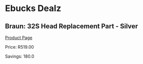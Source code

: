 
# Ebucks Dealz
## Braun: 32S Head Replacement Part - Silver
[Product Page](https://www.ebucks.com/web/shop/productSelected.do?prodId=1135732244&catId=1186081080)

Price: R519.00

Savings: 180.0


	